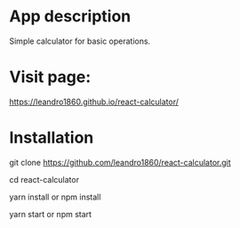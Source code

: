 # App description
Simple calculator for basic operations.

# Visit page:
https://leandro1860.github.io/react-calculator/

# Installation
git clone https://github.com/leandro1860/react-calculator.git

cd react-calculator

yarn install or npm install

yarn start or npm start
